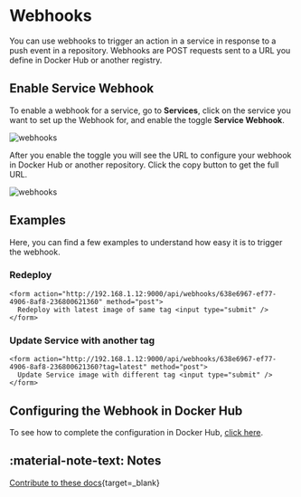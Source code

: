 # Webhooks

You can use webhooks to trigger an action in a service in response to a push event in a repository. Webhooks are POST requests sent to a URL you define in Docker Hub or another registry.

## Enable Service Webhook

To enable a webhook for a service, go to <b>Services</b>, click on the service you want to set up the Webhook for, and enable the toggle <b>Service Webhook</b>.

![webhooks](assets/1.png)

After you enable the toggle you will see the URL to configure your webhook in Docker Hub or another repository. Click the copy button to get the full URL.

![webhooks](assets/2.png)

## Examples

Here, you can find a few examples to understand how easy it is to trigger the webhook.

### Redeploy

```
<form action="http://192.168.1.12:9000/api/webhooks/638e6967-ef77-4906-8af8-236800621360" method="post">
  Redeploy with latest image of same tag <input type="submit" />
</form>
```

### Update Service with another tag

```
<form action="http://192.168.1.12:9000/api/webhooks/638e6967-ef77-4906-8af8-236800621360?tag=latest" method="post">
  Update Service image with different tag <input type="submit" />
</form>
```

## Configuring the Webhook in Docker Hub

To see how to complete the configuration in Docker Hub, [click here](https://docs.docker.com/docker-hub/webhooks/).

## :material-note-text: Notes

[Contribute to these docs](https://github.com/portainer/portainer-docs/blob/master/contributing.md){target=_blank}
